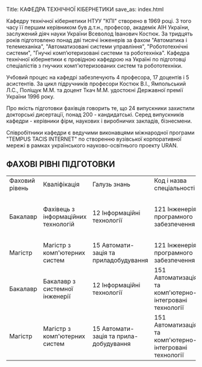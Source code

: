 Title: КАФЕДРА ТЕХНІЧНОЇ КІБЕРНЕТИКИ
save_as: index.html

Кафедру технічної кібернетики НТУУ "КПІ" створено в 1969 році. З того часу її першим керівником був д.т.н., професор, академік АІН України, заслужений діяч науки України Всеволод Іванович Костюк. За тридцять років підготовлено понад дві тисячі інженерів за фахом "Автоматика і телемеханіка", "Автоматизовані системи управління", "Робототехнічні системи", "Гнучкі комп‘ютеризовані системи та роботехніка". Кафедра технічної кібернетики є провідною кафедрою на Україні по підготовці спеціалістів з гнучких комп'ютеризованих систем та робототехніки.

Учбовий процес на кафедрі забезпечують 4 професора, 17 доцентів і 5 асистентів. За цикл підручників професори Костюк В.І., Ямпольський Л.С., Поліщук М.М. та доцент Ткач М.М. удостоєні Державної премії України 1996 року.

Про якість підготовки фахівців говорить те, що 24 випускники захистили докторські дисертації, понад 200 - кандидатські. Серед випускників кафедри - керівники фірм, наукових і виробничих закладів, бізнесмени.

Співробітники кафедри є ведучими виконавцями міжнародної програми "TEMPUS TACIS INTERNET" по створенню вузівської корпоративної мережі в рамках українського науково-освітнього проекту URAN.

## ФАХОВІ РІВНІ ПІДГОТОВКИ
|              |              |              |   |   |   |   |
|--------------|--------------|--------------|---|---|---|---|
|Фаховий рівень | Кваліфікація | Галузь знань | Код і назва спеціальності | Назва спеціалізації | Строки навчання | Форма навчання |
| Бакалавр | Фахівець з інформаційних технологій | 12 Інформаційні технології | 121 Інженерія програмного забезпечення | Програмне забезпечення інтелектуальних та робототехнічних систем | 4 роки | очна, заочна |
|Магістр|Магістр з комп'ютерних систем | 15 Автомати-зація та приладобудування | 121 Інженерія програмного забезпечення | Комп’ютеризовані та робототехнічні системи | 6 років | очна|
| Бакалавр | Бакалавр з системної інженерії | 12 Інформаційні технології | 151 Автоматизація та комп'ютерно-інтегровані технології |Програмне забезпечення інтелектуальних та робототехнічних систем | 4 роки | очна,заочна |
| Магістр| Магістр з комп'ютерних систем | 15 Автомати-зація та прила-добудування | 151 Автоматизація та комп'ютерно-інтегровані технології | Комп’ютеризовані та робототехнічні системи | 6 років | очна|

